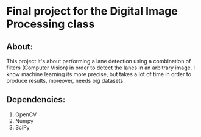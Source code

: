 # Final project for the Digital Image Processing class

## About:
This project it's about performing a lane detection using a 
combination of filters (Computer Vision) in order to detect the 
lanes in an arbitrary image. I know machine learning its
more precise, but takes a lot of time in order to produce 
results, moreover, needs big datasets.

<!--For a more detailed explanation of how the algorithm it's implemented you can 
visit []() -->


## Dependencies:
1. OpenCV
2. Numpy
3. SciPy